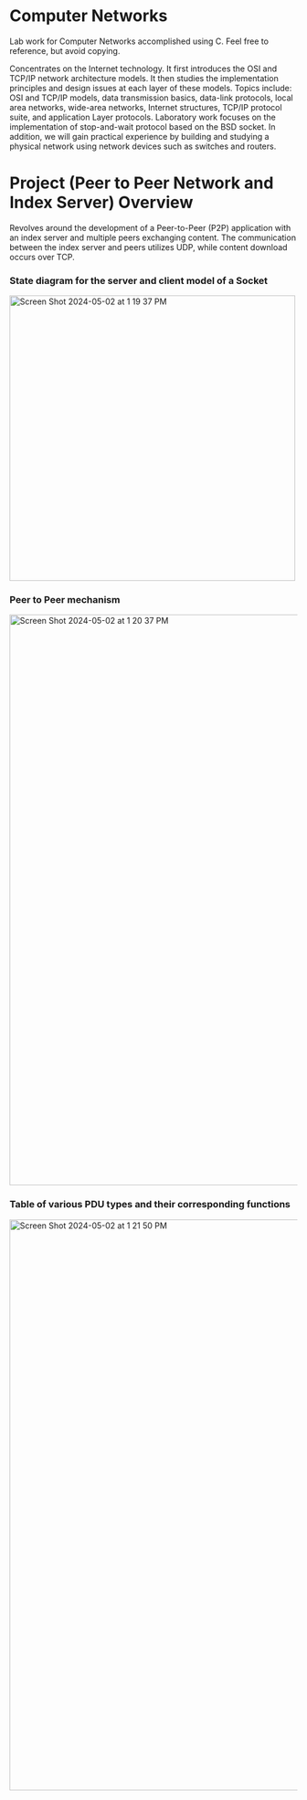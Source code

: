# Computer Networks
Lab work for Computer Networks accomplished using C. Feel free to reference, but avoid copying.

Concentrates on the Internet technology. It first introduces the OSI and TCP/IP network architecture models. It then studies the implementation principles and design issues at each layer of these models. Topics include: OSI and TCP/IP models, data transmission basics, data-link protocols, local area networks, wide-area networks, Internet structures, TCP/IP protocol suite, and application Layer protocols. Laboratory work focuses on the implementation of stop-and-wait protocol based on the BSD socket. In addition, we will gain practical experience by building and studying a physical network using network devices such as switches and routers.

# Project (Peer to Peer Network and Index Server) Overview

Revolves around the development of a Peer-to-Peer (P2P) application with an index server and multiple peers exchanging content. The communication between the index server and peers utilizes UDP, while content download occurs over TCP. 



### State diagram for the server and client model of a Socket
<img width="500" alt="Screen Shot 2024-05-02 at 1 19 37 PM" src="https://github.com/ark22oct/Computer-Networks/assets/77360623/50c177d8-c554-4f66-a37e-500006c73e37">

### Peer to Peer mechanism
<img width="1000" alt="Screen Shot 2024-05-02 at 1 20 37 PM" src="https://github.com/ark22oct/Computer-Networks/assets/77360623/a365ce08-5cf2-4bad-a418-548d3250a19b">

### Table of various PDU types and their corresponding functions
<img width="1000" alt="Screen Shot 2024-05-02 at 1 21 50 PM" src="https://github.com/ark22oct/Computer-Networks/assets/77360623/609063ab-c0c4-4801-9cd2-37459a5aa694">

